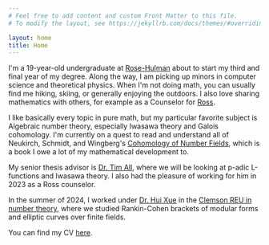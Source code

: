 ```yaml
---
# Feel free to add content and custom Front Matter to this file.
# To modify the layout, see https://jekyllrb.com/docs/themes/#overriding-theme-defaults

layout: home
title: Home
---
```


I'm a 19-year-old undergraduate at [Rose-Hulman](https://www.rose-hulman.edu/) about to start my third and final year of my degree. Along the way, I am picking up minors in computer science and theoretical physics. When I'm not doing math, you can usually find me hiking, skiing, or generally enjoying the outdoors. I also love sharing mathematics with others, for example as a Counselor for [Ross](https://rossprogram.org/).

I like basically every topic in pure math, but my particular favorite subject is Algebraic number theory, especially Iwasawa theory and Galois cohomology. I'm currently on a quest to read and understand all of Neukirch, Schmidt, and Wingberg's [Cohomology of Number Fields](https://link.springer.com/book/10.1007/978-3-540-37889-1), which is a book I owe a lot of my mathematical development to.

My senior thesis advisor is [Dr. Tim All](https://www.rose-hulman.edu/academics/faculty/all-timothy-all1.html), where we will be looking at p-adic L-functions and Iwasawa theory. I also had the pleasure of working for him in 2023 as a Ross counselor.

In the summer of 2024, I worked under [Dr. Hui Xue](https://huixue.people.clemson.edu/) in the [Clemson REU in number theory](https://huixue.people.clemson.edu/REU.html), where we studied Rankin-Cohen brackets of modular forms and elliptic curves over finite fields.

You can find my CV [here][1].

[1]:/downloads/Connor_Lane_CV_8_1_24.pdf
